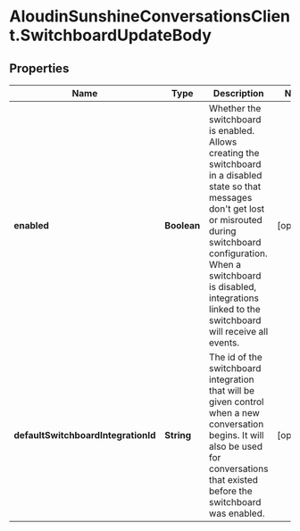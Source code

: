 # AloudinSunshineConversationsClient.SwitchboardUpdateBody

## Properties

Name | Type | Description | Notes
------------ | ------------- | ------------- | -------------
**enabled** | **Boolean** | Whether the switchboard is enabled. Allows creating the switchboard in a disabled state so that messages don&#39;t get lost or misrouted during switchboard configuration. When a switchboard is disabled, integrations linked to the switchboard will receive all events. | [optional] 
**defaultSwitchboardIntegrationId** | **String** | The id of the switchboard integration that will be given control when a new conversation begins. It will also be used for conversations that existed before the switchboard was enabled. | [optional] 


